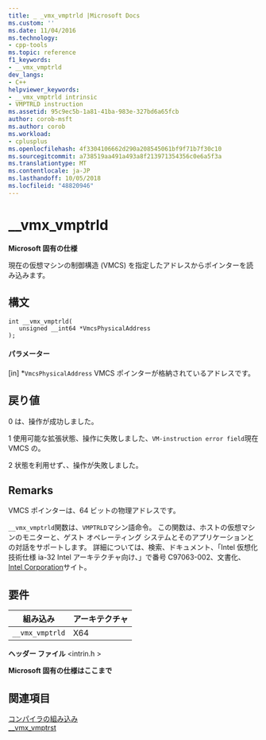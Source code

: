 ```yaml
---
title: _ _vmx_vmptrld |Microsoft Docs
ms.custom: ''
ms.date: 11/04/2016
ms.technology:
- cpp-tools
ms.topic: reference
f1_keywords:
- __vmx_vmptrld
dev_langs:
- C++
helpviewer_keywords:
- __vmx_vmptrld intrinsic
- VMPTRLD instruction
ms.assetid: 95c9ec5b-1a81-41ba-983e-327bd6a65fcb
author: corob-msft
ms.author: corob
ms.workload:
- cplusplus
ms.openlocfilehash: 4f3304106662d290a208545061bf9f71b7f30c10
ms.sourcegitcommit: a738519aa491a493a8f213971354356c0e6a5f3a
ms.translationtype: MT
ms.contentlocale: ja-JP
ms.lasthandoff: 10/05/2018
ms.locfileid: "48820946"
---
```

# <a name="vmxvmptrld"></a>__vmx_vmptrld

**Microsoft 固有の仕様**

現在の仮想マシンの制御構造 (VMCS) を指定したアドレスからポインターを読み込みます。

## <a name="syntax"></a>構文

```
int __vmx_vmptrld( 
   unsigned __int64 *VmcsPhysicalAddress 
);
```

#### <a name="parameters"></a>パラメーター

[in] *`VmcsPhysicalAddress` VMCS ポインターが格納されているアドレスです。

## <a name="return-value"></a>戻り値

0 は、操作が成功しました。

1 使用可能な拡張状態、操作に失敗しました、`VM-instruction error field`現在 VMCS の。

2 状態を利用せず、、操作が失敗しました。

## <a name="remarks"></a>Remarks

VMCS ポインターは、64 ビットの物理アドレスです。

`__vmx_vmptrld`関数は、`VMPTRLD`マシン語命令。 この関数は、ホストの仮想マシンのモニターと、ゲスト オペレーティング システムとそのアプリケーションとの対話をサポートします。 詳細については、検索、ドキュメント、「Intel 仮想化技術仕様 ia-32 Intel アーキテクチャ向け、」で番号 C97063-002、文書化、 [Intel Corporation](https://software.intel.com/articles/intel-sdm)サイト。

## <a name="requirements"></a>要件

|組み込み|アーキテクチャ|
|---------------|------------------|
|`__vmx_vmptrld`|X64|

**ヘッダー ファイル** \<intrin.h >

**Microsoft 固有の仕様はここまで**

## <a name="see-also"></a>関連項目

[コンパイラの組み込み](../intrinsics/compiler-intrinsics.md)<br/>
[__vmx_vmptrst](../intrinsics/vmx-vmptrst.md)